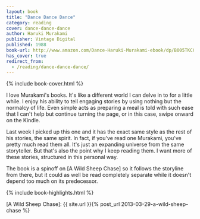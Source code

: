 ```yaml
---
layout: book
title: "Dance Dance Dance"
category: reading
cover: dance-dance-dance
author: Haruki Murakami
publisher: Vintage Digital
published: 1988
book-url: http://www.amazon.com/Dance-Haruki-Murakami-ebook/dp/B005TKC0V8/
has_cover: true
redirect_from:
  - /reading/dance-dance-dance/
---
```

{% include book-cover.html %}

I love Murakami's books. It's like a different world I can delve in to for a little while. I enjoy his ability to tell engaging stories by using nothing but the normalcy of life. Even simple acts as preparing a meal is told with such ease that I can't help but continue turning the page, or in this case, swipe onward on the Kindle.

Last week I picked up this one and it has the exact same style as the rest of his stories, the same spirit. In fact, if you've read one Murakami, you've pretty much read them all. It's just an expanding universe from the same storyteller. But that's also the point why I keep reading them. I want more of these stories, structured in this personal way.

The book is a spinoff on [A Wild Sheep Chase] so it follows the storyline from there, but it could as well be read completely separate while it doesn't depend too much on its predecessor.

{% include book-highlights.html %}

[A Wild Sheep Chase]: {{ site.url }}{% post_url 2013-03-29-a-wild-sheep-chase %}
